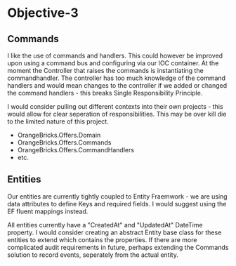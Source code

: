 # Objective-3

## Commands

I like the use of commands and handlers. This could however be improved upon using a command bus and configuring via our IOC container.
At the moment the Controller that raises the commands is instantiating the commandhandler. The controller has too much knowledge of the
command handlers and would mean changes to the controller if we added or changed the command handlers - this breaks Single Responsibility Principle.

I would consider pulling out different contexts into their own projects - this would allow for clear seperation of responsibilities.
This may be over kill die to the limited nature of this project.
* OrangeBricks.Offers.Domain
* OrangeBricks.Offers.Commands
* OrangeBricks.Offers.CommandHandlers
* etc.


## Entities

Our entities are currently tightly coupled to Entity Fraemwork - we are using data attributes to define Keys and required fields.
I would suggest using the EF fluent mappings instead.

All entities currently have a "CreatedAt" and "UpdatedAt" DateTime property. I would consider creating an abstract Entity base class for these entities to extend which contains the properties. If there are more complicated audit requirements in future, perhaps extending the Commands solution to record events, seperately from the actual entity.
